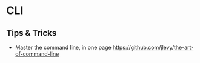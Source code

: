 # CLI

## Tips & Tricks

* Master the command line, in one page
  https://github.com/jlevy/the-art-of-command-line
